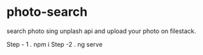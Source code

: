 # photo-search
search photo sing unplash api and upload your photo on filestack.

Step - 1 . npm i
Step -2 . ng serve
